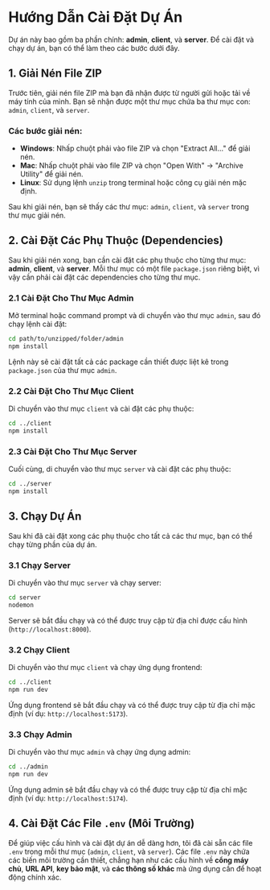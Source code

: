 # Hướng Dẫn Cài Đặt Dự Án

Dự án này bao gồm ba phần chính: **admin**, **client**, và **server**. Để cài đặt và chạy dự án, bạn có thể làm theo các bước dưới đây.

## 1. Giải Nén File ZIP

Trước tiên, giải nén file ZIP mà bạn đã nhận được từ người gửi hoặc tải về máy tính của mình. Bạn sẽ nhận được một thư mục chứa ba thư mục con: `admin`, `client`, và `server`.

### Các bước giải nén:
- **Windows**: Nhấp chuột phải vào file ZIP và chọn "Extract All..." để giải nén.
- **Mac**: Nhấp chuột phải vào file ZIP và chọn "Open With" -> "Archive Utility" để giải nén.
- **Linux**: Sử dụng lệnh `unzip` trong terminal hoặc công cụ giải nén mặc định.

Sau khi giải nén, bạn sẽ thấy các thư mục: `admin`, `client`, và `server` trong thư mục giải nén.

## 2. Cài Đặt Các Phụ Thuộc (Dependencies)

Sau khi giải nén xong, bạn cần cài đặt các phụ thuộc cho từng thư mục: **admin**, **client**, và **server**. Mỗi thư mục có một file `package.json` riêng biệt, vì vậy cần phải cài đặt các dependencies cho từng thư mục.

### 2.1 Cài Đặt Cho Thư Mục Admin

Mở terminal hoặc command prompt và di chuyển vào thư mục `admin`, sau đó chạy lệnh cài đặt:

```bash
cd path/to/unzipped/folder/admin
npm install
````

Lệnh này sẽ cài đặt tất cả các package cần thiết được liệt kê trong `package.json` của thư mục `admin`.

### 2.2 Cài Đặt Cho Thư Mục Client

Di chuyển vào thư mục `client` và cài đặt các phụ thuộc:

```bash
cd ../client
npm install
```

### 2.3 Cài Đặt Cho Thư Mục Server

Cuối cùng, di chuyển vào thư mục `server` và cài đặt các phụ thuộc:

```bash
cd ../server
npm install
```

## 3. Chạy Dự Án

Sau khi đã cài đặt xong các phụ thuộc cho tất cả các thư mục, bạn có thể chạy từng phần của dự án.

### 3.1 Chạy Server

Di chuyển vào thư mục `server` và chạy server:

```bash
cd server
nodemon
```

Server sẽ bắt đầu chạy và có thể được truy cập từ địa chỉ được cấu hình (`http://localhost:8000`).

### 3.2 Chạy Client

Di chuyển vào thư mục `client` và chạy ứng dụng frontend:

```bash
cd ../client
npm run dev
```

Ứng dụng frontend sẽ bắt đầu chạy và có thể được truy cập từ địa chỉ mặc định (ví dụ: `http://localhost:5173`).

### 3.3 Chạy Admin

Di chuyển vào thư mục `admin` và chạy ứng dụng admin:

```bash
cd ../admin
npm run dev
```

Ứng dụng admin sẽ bắt đầu chạy và có thể được truy cập từ địa chỉ mặc định (ví dụ: `http://localhost:5174`).

## 4. Cài Đặt Các File `.env` (Môi Trường)

Để giúp việc cấu hình và cài đặt dự án dễ dàng hơn, tôi đã cài sẵn các file `.env` trong mỗi thư mục (`admin`, `client`, và `server`). Các file `.env` này chứa các biến môi trường cần thiết, chẳng hạn như các cấu hình về **cổng máy chủ**, **URL API**, **key bảo mật**, và **các thông số khác** mà ứng dụng cần để hoạt động chính xác.